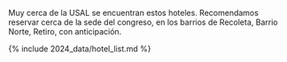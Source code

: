 Muy cerca de la USAL se encuentran estos hoteles. Recomendamos reservar cerca de la sede del congreso, en los barrios de Recoleta, Barrio Norte, Retiro, con anticipación.

{% include 2024_data/hotel_list.md %}